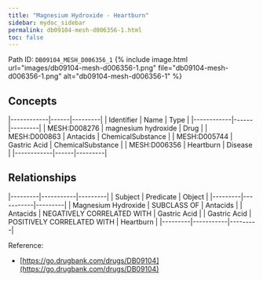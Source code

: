```yaml
---
title: "Magnesium Hydroxide - Heartburn"
sidebar: mydoc_sidebar
permalink: db09104-mesh-d006356-1.html
toc: false 
---
```



Path ID: `DB09104_MESH_D006356_1`
{% include image.html url="images/db09104-mesh-d006356-1.png" file="db09104-mesh-d006356-1.png" alt="db09104-mesh-d006356-1" %}

## Concepts

|------------|------|---------|
| Identifier | Name | Type    |
|------------|------|---------|
| MESH:D008276 | magnesium hydroxide | Drug |
| MESH:D000863 | Antacids | ChemicalSubstance |
| MESH:D005744 | Gastric Acid | ChemicalSubstance |
| MESH:D006356 | Heartburn | Disease |
|------------|------|---------|

## Relationships

|---------|-----------|---------|
| Subject | Predicate | Object  |
|---------|-----------|---------|
| Magnesium Hydroxide | SUBCLASS OF | Antacids |
| Antacids | NEGATIVELY CORRELATED WITH | Gastric Acid |
| Gastric Acid | POSITIVELY CORRELATED WITH | Heartburn |
|---------|-----------|---------|

Reference: 
  - [https://go.drugbank.com/drugs/DB09104](https://go.drugbank.com/drugs/DB09104)
